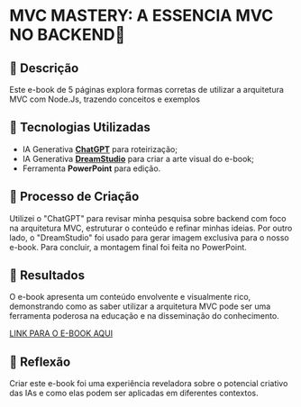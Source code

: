 # MVC MASTERY: A ESSENCIA MVC NO BACKEND🌌

## 📒 Descrição
Este e-book de 5 páginas explora formas corretas de utilizar a arquitetura MVC com Node.Js, trazendo conceitos e exemplos

## 🤖 Tecnologias Utilizadas
- IA Generativa **[ChatGPT](https://chat.openai.com)** para roteirização;
- IA Generativa **[DreamStudio](https://beta.dreamstudio.ai/generate)** para criar a arte visual do e-book;
- Ferramenta **PowerPoint** para edição.

## 🧐 Processo de Criação
Utilizei o "ChatGPT" para revisar minha pesquisa sobre backend com foco na arquitetura MVC, estruturar o conteúdo e refinar minhas ideias. Por outro lado, o "DreamStudio" foi usado para gerar imagem exclusiva para o nosso e-book. Para concluir, a montagem final foi feita no PowerPoint.

## 🚀 Resultados
O e-book apresenta um conteúdo envolvente e visualmente rico, demonstrando como as saber utilizar a arquitetura MVC pode ser uma ferramenta poderosa na educação e na disseminação do conhecimento.

[LINK PARA O E-BOOK AQUI](https://github.com/felmartins1985/ebook/blob/main/output/Ebook-final.pdf)

## 💭 Reflexão
Criar este e-book foi uma experiência reveladora sobre o potencial criativo das IAs e como elas podem ser aplicadas em diferentes contextos.
